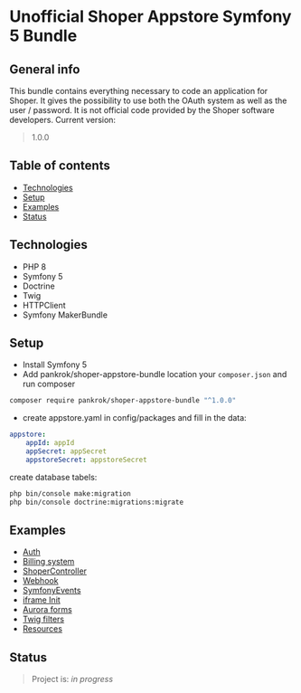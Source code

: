 # Unofficial Shoper Appstore Symfony 5 Bundle
## General info
This bundle contains everything necessary to code an application for Shoper. It gives the possibility to use both the OAuth system as well as the user / password. It is not official code provided by the Shoper software developers.
Current version:
> 1.0.0

## Table of contents
* [Technologies](#technologies)
* [Setup](#setup)
* [Examples](#examples)
* [Status](#status)

## Technologies
* PHP 8
* Symfony 5
* Doctrine
* Twig
* HTTPClient
* Symfony MakerBundle

## Setup
* Install Symfony 5
* Add pankrok/shoper-appstore-bundle location your `composer.json` and run composer

``` bash
composer require pankrok/shoper-appstore-bundle "^1.0.0"
```

* create appstore.yaml in config/packages and fill in the data:
```yaml
appstore:
    appId: appId    
    appSecret: appSecret
    appstoreSecret: appstoreSecret
```
create database tabels:
``` bash
php bin/console make:migration
php bin/console doctrine:migrations:migrate
```

## Examples

* [Auth](docs/AUTH.md) 
* [Billing system](docs/BILLING.md) 
* [ShoperController](docs/SHOPERCONTROLLER.md)
* [Webhook](docs/WEBHOOK.md)
* [SymfonyEvents](docs/EVENTS.md)
* [iframe Init](docs/IFRAME.md)
* [Aurora forms](docs/AURORAFORMS.md)
* [Twig filters](docs/TWIGFILTERS.md)
* [Resources](docs/RESOURCES.md)

## Status
> Project is: _in progress_ 